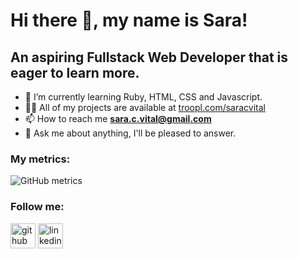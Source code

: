 <h1>Hi there 👋, my name is Sara!</h1>
<h2>An aspiring Fullstack Web Developer that is eager to learn more.</h2>

- 🌱 I’m currently learning Ruby, HTML, CSS and Javascript. 
- 👨‍💻 All of my projects are available at [troopl.com/saracvital](troopl.com/saracvital)
- 📫 How to reach me **sara.c.vital@gmail.com**
- 💬 Ask me about anything, I'll be pleased to answer.
 
<h3>My metrics:</h3>

![GitHub metrics](https://metrics.lecoq.io/saracvital)

<h3>Follow me:</h3>

[<img src='https://cdn.jsdelivr.net/npm/simple-icons@3.0.1/icons/github.svg' alt='github' height='40'>](https://github.com/saracvital)  [<img src='https://cdn-icons-png.flaticon.com/512/174/174857.png' alt='linkedin' height='40'>](https://www.linkedin.com/in/saravital/)


 
